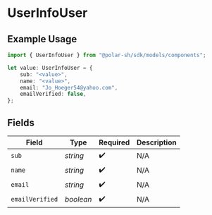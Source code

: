 # UserInfoUser

## Example Usage

```typescript
import { UserInfoUser } from "@polar-sh/sdk/models/components";

let value: UserInfoUser = {
    sub: "<value>",
    name: "<value>",
    email: "Jo_Hoeger54@yahoo.com",
    emailVerified: false,
};
```

## Fields

| Field              | Type               | Required           | Description        |
| ------------------ | ------------------ | ------------------ | ------------------ |
| `sub`              | *string*           | :heavy_check_mark: | N/A                |
| `name`             | *string*           | :heavy_check_mark: | N/A                |
| `email`            | *string*           | :heavy_check_mark: | N/A                |
| `emailVerified`    | *boolean*          | :heavy_check_mark: | N/A                |